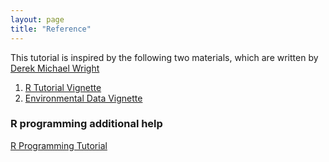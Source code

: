 ```yaml
---
layout: page
title: "Reference"
---
```


This tutorial is inspired by the following two materials, which are written by [Derek Michael Wright](www.dblogr.com/) 

1. [R Tutorial Vignette](https://derekmichaelwright.github.io/htmls/academic/r_tutorial.html#content)
2. [Environmental Data Vignette](https://derekmichaelwright.github.io/htmls/academic/envdata.html#introduction)

### R programming additional help

[R Programming Tutorial](https://www.youtube.com/watch?v=_V8eKsto3Ug)

